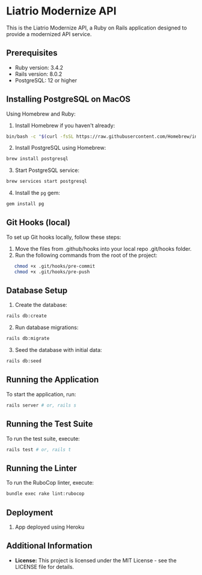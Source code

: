 # Liatrio Modernize API

This is the Liatrio Modernize API, a Ruby on Rails application designed to provide a modernized API service.

## Prerequisites

- Ruby version: 3.4.2
- Rails version: 8.0.2
- PostgreSQL: 12 or higher

## Installing PostgreSQL on MacOS

Using Homebrew and Ruby:

1. Install Homebrew if you haven't already:

```sh
bin/bash -c "$(curl -fsSL https://raw.githubusercontent.com/Homebrew/install/HEAD/install.sh)"
```

2. Install PostgreSQL using Homebrew:

```sh
brew install postgresql
```

3. Start PostgreSQL service:

```sh
brew services start postgresql
```

4. Install the `pg` gem:

```sh
gem install pg
```

## Git Hooks (local)

To set up Git hooks locally, follow these steps:

1. Move the files from .github/hooks into your local repo .git/hooks folder.
2. Run the following commands from the root of the project:

```sh
   chmod +x .git/hooks/pre-commit
   chmod +x .git/hooks/pre-push
```

## Database Setup

1. Create the database:

```sh
rails db:create
```

2. Run database migrations:

```sh
rails db:migrate
```

3. Seed the database with initial data:

```sh
rails db:seed
```

## Running the Application

To start the application, run:

```sh
rails server # or, rails s
```

## Running the Test Suite

To run the test suite, execute:

```sh
rails test # or, rails t
```

## Running the Linter

To run the RuboCop linter, execute:

```sh
bundle exec rake lint:rubocop
```

## Deployment

1. App deployed using Heroku

## Additional Information

- **License:** This project is licensed under the MIT License - see the LICENSE file for details.
